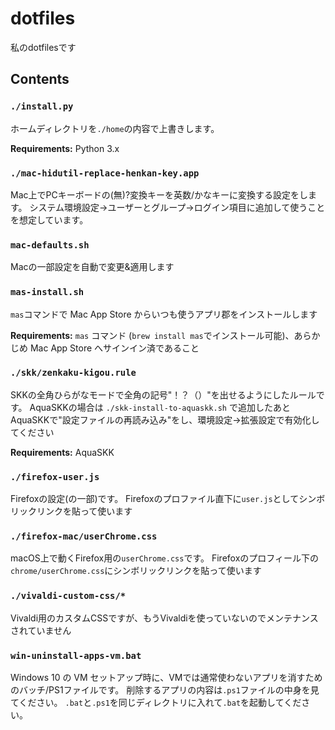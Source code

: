 # dotfiles

私のdotfilesです

## Contents

### `./install.py`

ホームディレクトリを`./home`の内容で上書きします。

**Requirements:** Python 3.x


### `./mac-hidutil-replace-henkan-key.app`

Mac上でPCキーボードの(無)?変換キーを英数/かなキーに変換する設定をします。
システム環境設定→ユーザーとグループ→ログイン項目に追加して使うことを想定しています。

### `mac-defaults.sh`

Macの一部設定を自動で変更&適用します

### `mas-install.sh`

`mas`コマンドで Mac App Store からいつも使うアプリ郡をインストールします

**Requirements:** `mas` コマンド (`brew install mas`でインストール可能)、あらかじめ Mac App Store へサインイン済であること

### `./skk/zenkaku-kigou.rule`

SKKの全角ひらがなモードで全角の記号"！？（）"を出せるようにしたルールです。
AquaSKKの場合は `./skk-install-to-aquaskk.sh` で追加したあとAquaSKKで"設定ファイルの再読み込み"をし、環境設定→拡張設定で有効化してください

**Requirements:** AquaSKK

### `./firefox-user.js`

Firefoxの設定(の一部)です。
Firefoxのプロファイル直下に`user.js`としてシンボリックリンクを貼って使います

### `./firefox-mac/userChrome.css`

macOS上で動くFirefox用の`userChrome.css`です。
Firefoxのプロフィール下の`chrome/userChrome.css`にシンボリックリンクを貼って使います

### `./vivaldi-custom-css/*`

Vivaldi用のカスタムCSSですが、もうVivaldiを使っていないのでメンテナンスされていません

### `win-uninstall-apps-vm.bat`

Windows 10 の VM セットアップ時に、VMでは通常使わないアプリを消すためのバッチ/PS1ファイルです。
削除するアプリの内容は`.ps1`ファイルの中身を見てください。
`.bat`と`.ps1`を同じディレクトリに入れて`.bat`を起動してください。